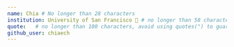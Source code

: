 ```yaml
---
name: Chia # No longer than 28 characters
institution: University of San Francisco 🚩 # no longer than 58 characters
quote:   # no longer than 100 characters, avoid using quotes(") to guarantee the format remains the same.
github_user: chiaech
---
```


